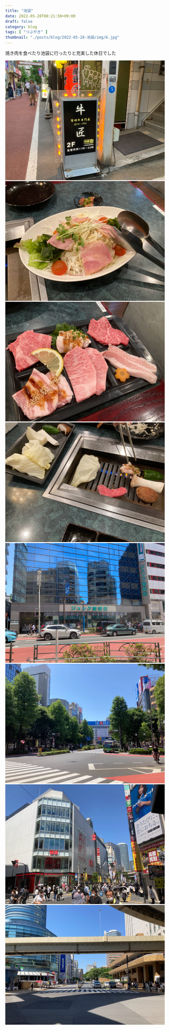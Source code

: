 ```yaml
---
title: "池袋"
date: 2022-05-28T00:21:50+09:00
draft: false
category: blog
tags: [ "つぶやき" ]
thumbnail: "./posts/blog/2022-05-28-池袋/img/6.jpg"
---
```

焼き肉を食べたり池袋に行ったりと充実した休日でした  
<!--more-->

![](./img/1.jpg)
![](./img/2.jpg)
![](./img/3.jpg)
![](./img/4.jpg)
![](./img/5.jpg)
![](./img/6.jpg)
![](./img/7.jpg)
![](./img/8.jpg)